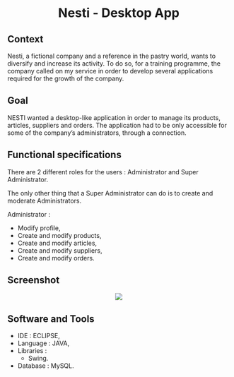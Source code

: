 <h1 align="center"> Nesti - Desktop App</h1>

## <b>Context</b>
<p>
Nesti, a fictional company and a reference in the pastry world, wants to diversify and increase its activity. To do so, for a training programme, the company called on my service in order to develop several applications required for the growth of the company.
</p>

## <b>Goal</b>
<p>
NESTI wanted a desktop-like application in order to manage its products, articles, suppliers and orders. The application had to be only accessible for some of the company’s administrators, through a connection.
</p>

## <b>Functional specifications</b>
<p>
There are 2 different roles for the users : Administrator and Super Administrator.
</p>

<p>
  
The only other thing that a Super Administrator can do is to create and moderate Administrators.
  
Administrator :  
* Modify profile,  
* Create and modify products,
* Create and modify articles,
* Create and modify suppliers,
* Create and modify orders.

 </p>
 
 ## <b>Screenshot</b>
<p align="center">
<img src="https://github.com/Tibo30/ProjetNestiPart2/blob/master/ProjetNestiPart2/src/assets/pfr1.png">
</p>
 
 ## <b>Software and Tools</b>
* IDE : ECLIPSE,
* Language : JAVA,
* Libraries :
  * Swing.
* Database : MySQL.
